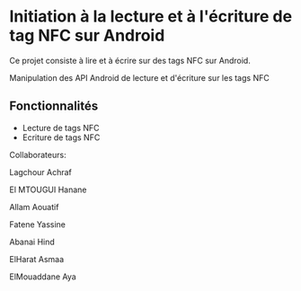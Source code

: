 # Initiation à la lecture et à l'écriture de tag NFC sur Android 

Ce projet consiste à lire et à écrire sur des tags NFC sur Android.

Manipulation des API Android de lecture et d'écriture sur les tags NFC

## Fonctionnalités
- Lecture de tags NFC
- Ecriture de tags NFC

Collaborateurs: 

Lagchour Achraf

El MTOUGUI Hanane

Allam Aouatif

Fatene Yassine

Abanai Hind

ElHarat Asmaa

ElMouaddane Aya

